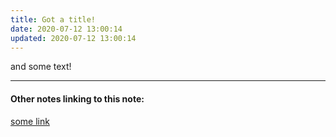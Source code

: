 ```yaml
---
title: Got a title!
date: 2020-07-12 13:00:14
updated: 2020-07-12 13:00:14
---
```



and some text!

---
#### Other notes linking to this note:

[some link](/some-link)
